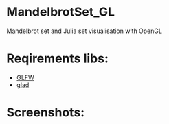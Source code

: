 # MandelbrotSet_GL
Mandelbrot set and Julia set visualisation with OpenGL   
# Reqirements libs:
- [GLFW](https://www.glfw.org/download.html)
- [glad](https://glad.dav1d.de/)
# Screenshots:



